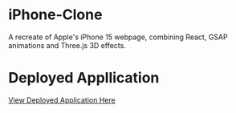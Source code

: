 # iPhone-Clone
A recreate of Apple's iPhone 15 webpage, combining React, GSAP animations and Three.js 3D effects.

# Deployed Appllication
[View Deployed Application Here](jolly-sundae-68197e.netlify.app)
